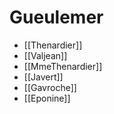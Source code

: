 # Gueulemer

- [[Thenardier]]
- [[Valjean]]
- [[MmeThenardier]]
- [[Javert]]
- [[Gavroche]]
- [[Eponine]]
